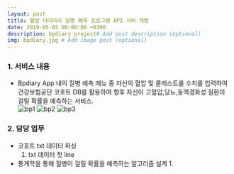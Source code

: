 ```yaml
---
layout: post
title: 혈압 다이어리 질병 예측 프로그램 API 서버 개발
date: 2019-05-05 00:00:00 +0300
description: bpdiary project# Add post description (optional)
img: bpdiary.jpg # Add image post (optional)
---
```


### 1. 서비스 내용
- Bpdiary App 내의 질병 예측 메뉴 중 자신의 혈압 및 콜레스트롤 수치를 입력하여 건강보험공단 코호트 DB를 활용하여 향후 자신이 고혈압,당뇨,동맥경화성 질환이 걸릴 확률을 예측하는 서비스.  
![bp1]({{site.baseurl}}/assets/img/bp1.jpg)
![bp2]({{site.baseurl}}/assets/img/bp2.jpg)
![bp3]({{site.baseurl}}/assets/img/bp3.jpg)
### 2. 담당 업무
- 코호트 txt 데이터 파싱
    1. txt 데이터 첫 line 
- 통계학을 통해 질병이 걸릴 확률을 예측하는 알고리즘 설계
    1. 
    